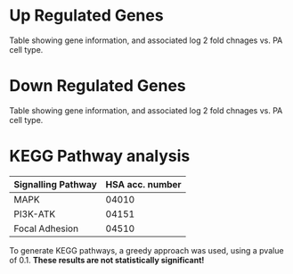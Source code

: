 # Up Regulated Genes
Table showing gene information, and associated log 2 fold chnages vs. PA cell type. 

# Down Regulated Genes
Table showing gene information, and associated log 2 fold chnages vs. PA cell type.

# KEGG Pathway analysis
| Signalling Pathway | HSA acc. number |
|--------------------|-----------------|
| MAPK               | 04010           |
| PI3K-ATK           | 04151           |
| Focal Adhesion     | 04510           |

To generate KEGG pathways, a greedy approach was used, using a pvalue of 0.1. **These results are not statistically significant!**
